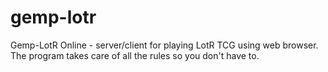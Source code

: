 # gemp-lotr
Gemp-LotR Online - server/client for playing LotR TCG using web browser. The program takes care of all the rules so you don't have to.
